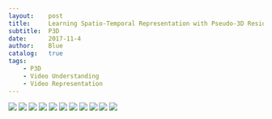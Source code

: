 ```yaml
---
layout:    post
title:     Learning Spatio-Temporal Representation with Pseudo-3D Residual Networks
subtitle:  P3D
date:      2017-11-4
author:    Blue
catalog:   true
tags:
    - P3D
    - Video Understanding
    - Video Representation
---
```


![](https://i.imgur.com/7uVB9k1.png)
![](https://i.imgur.com/kkk9TMK.png)
![](https://i.imgur.com/ZH3HMfD.png)
![](https://i.imgur.com/XkjcG1i.png)
![](https://i.imgur.com/msHLtkX.png)
![](https://i.imgur.com/H5G2UfE.png)
![](https://i.imgur.com/NC2gtxt.png)
![](https://i.imgur.com/qqdHvc9.png)
![](https://i.imgur.com/0aFpl3J.png)
![](https://i.imgur.com/4pCoJGX.png)
![](https://i.imgur.com/ngwboy7.png)
